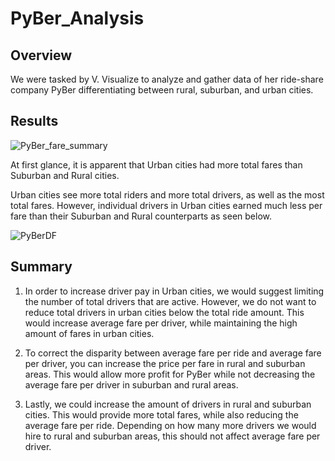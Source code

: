 # PyBer_Analysis

## Overview
We were tasked by V. Visualize to analyze and gather data of her ride-share company PyBer differentiating between rural, suburban, and urban cities.

## Results

![PyBer_fare_summary](/Resources/PyBer_fare_summary)

At first glance, it is apparent that Urban cities had more total fares than Suburban and Rural cities. 

Urban cities see more total riders and more total drivers, as well as the most total fares. However, individual drivers in Urban cities earned much less per fare than their Suburban and Rural counterparts as seen below.

![PyBerDF](/Resources/PyBerDF)

## Summary

1. In order to increase driver pay in Urban cities, we would suggest limiting the number of total drivers that are active. However, we do not want to reduce total drivers in urban cities below the total ride amount. This would increase average fare per driver, while maintaining the high amount of fares in urban cities.

2. To correct the disparity between average fare per ride and average fare per driver, you can increase the price per fare in rural and suburban areas. This would allow more profit for PyBer while not decreasing the average fare per driver in suburban and rural areas.

3. Lastly, we could increase the amount of drivers in rural and suburban cities. This would provide more total fares, while also reducing the average fare per ride. Depending on how many more drivers we would hire to rural and suburban areas, this should not affect average fare per driver.
